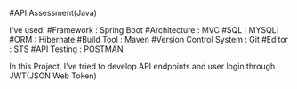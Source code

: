 #API Assessment(Java)

I've used:
#Framework : Spring Boot
#Architecture : MVC
#SQL : MYSQLi
#ORM : Hibernate
#Build Tool : Maven
#Version Control System : Git
#Editor : STS
#API Testing : POSTMAN

In this Project, I've tried to develop API endpoints and user login through JWT(JSON Web Token)


